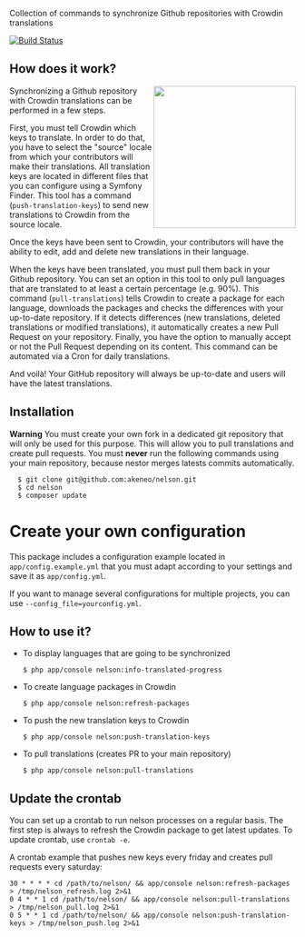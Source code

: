 Collection of commands to synchronize Github repositories with Crowdin translations

[![Build Status](https://travis-ci.org/akeneo/nelson.svg?branch=master)](https://travis-ci.org/akeneo/nelson)


## How does it work?

<img align="right" src="nelson.png" width="250"/>

Synchronizing a Github repository with Crowdin translations can be performed in a few steps.

First, you must tell Crowdin which keys to translate. In order to do that, you have to select the "source" locale from which your contributors will make their translations.
All translation keys are located in different files that you can configure using a Symfony Finder.
This tool has a command (`push-translation-keys`) to send new translations to Crowdin from the source locale.

Once the keys have been sent to Crowdin, your contributors will have the ability to edit, add and delete new translations in their language.

When the keys have been translated, you must pull them back in your Github repository. You can set an option in this tool to only pull languages that are translated to at least a certain percentage (e.g. 90%).
This command (`pull-translations`) tells Crowdin to create a package for each language, downloads the packages and checks the differences with your up-to-date repository.
If it detects differences (new translations, deleted translations or modified translations), it automatically creates a new Pull Request on your repository.
Finally, you have the option to manually accept or not the Pull Request depending on its content. This command can be automated via a Cron for daily translations.

And voilà! Your GitHub repository will always be up-to-date and users will have the latest translations.

## Installation

**Warning** You must create your own fork in a dedicated git repository that will only be used for this purpose. This will allow you to pull translations and create pull requests.
You must **never** run the following commands using your main repository, because nestor merges latests commits automatically.

```
  $ git clone git@github.com:akeneo/nelson.git
  $ cd nelson
  $ composer update
```

# Create your own configuration

This package includes a configuration example located in `app/config.example.yml` that you must adapt according to your settings and save it as `app/config.yml`.

If you want to manage several configurations for multiple projects, you can use `--config_file=yourconfig.yml`.

## How to use it?

- To display languages that are going to be synchronized

  `$ php app/console nelson:info-translated-progress`

- To create language packages in Crowdin

  `$ php app/console nelson:refresh-packages`

- To push the new translation keys to Crowdin

  `$ php app/console nelson:push-translation-keys`

- To pull translations (creates PR to your main repository)

  `$ php app/console nelson:pull-translations`


## Update the crontab

You can set up a crontab to run nelson processes on a regular basis.
The first step is always to refresh the Crowdin package to get latest updates.
To update crontab, use `crontab -e`.

A crontab example that pushes new keys every friday and creates pull requests every saturday:
```
30 * * * * cd /path/to/nelson/ && app/console nelson:refresh-packages > /tmp/nelson_refresh.log 2>&1
0 4 * * 1 cd /path/to/nelson/ && app/console nelson:pull-translations > /tmp/nelson_pull.log 2>&1
0 5 * * 1 cd /path/to/nelson/ && app/console nelson:push-translation-keys > /tmp/nelson_push.log 2>&1
```
